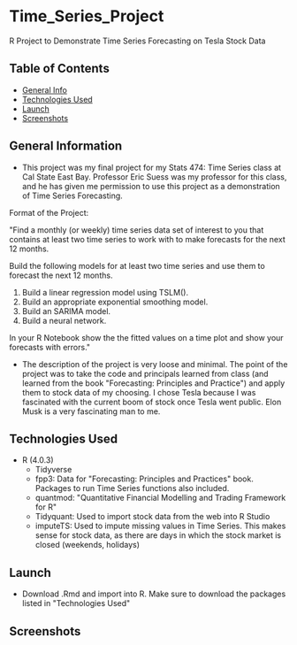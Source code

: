 # Time_Series_Project
R Project to Demonstrate Time Series Forecasting on Tesla Stock Data


## Table of Contents
* [General Info](#general-information)
* [Technologies Used](#technologies-used)
* [Launch](#launch)
* [Screenshots](#screenshots)




## General Information
- This project was my final project for my Stats 474: Time Series class at Cal State East Bay.  Professor Eric Suess was my professor for this class, and he has given me permission to use this project as a demonstration of Time Series Forecasting.

Format of the Project:

"Find a monthly (or weekly) time series data set of interest to you that contains at least two time series to work with to make forecasts for the next 12 months.

Build the following models for at least two time series and use them to forecast the next 12 months.

1. Build a linear regression model using TSLM().
2. Build an appropriate exponential smoothing model.
3. Build an SARIMA model.
4. Build a neural network.

In your R Notebook show the the fitted values on a time plot and show your forecasts with errors."

- The description of the project is very loose and minimal.  The point of the project was to take the code and principals learned from class (and learned from the book "Forecasting: Principles and Practice") and apply them to stock data of my choosing.  I chose Tesla because I was fascinated with the current boom of stock once Tesla went public.  Elon Musk is a very fascinating man to me.


## Technologies Used

- R (4.0.3)
  - Tidyverse
  - fpp3: Data for "Forecasting: Principles and Practices" book.  Packages to run Time Series functions also included.
  - quantmod: "Quantitative Financial Modelling and Trading Framework for R"
  - Tidyquant:  Used to import stock data from the web into R Studio
  - imputeTS: Used to impute missing values in Time Series.  This makes sense for stock data, as there are days in which the stock market is closed (weekends, holidays)


## Launch

- Download .Rmd and import into R.  Make sure to download the packages listed in "Technologies Used"


## Screenshots






